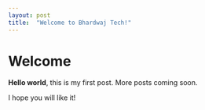 ```yaml
---
layout: post
title:  "Welcome to Bhardwaj Tech!"
---
```


# Welcome

**Hello world**, this is my first post. More posts coming soon.

I hope you will like it!